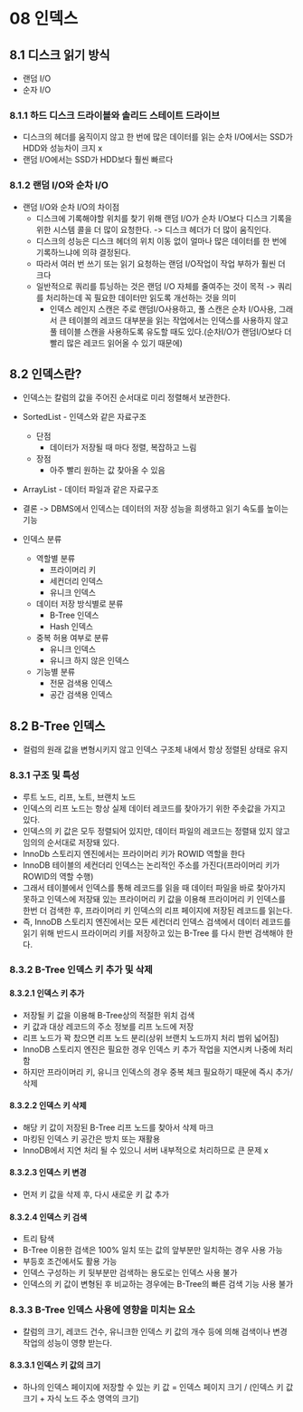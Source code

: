 # 08 인덱스

## 8.1 디스크 읽기 방식

* 랜덤 I/O
* 순자 I/O

### 8.1.1 하드 디스크 드라이블와 솔리드 스테이트 드라이브

* 디스크의 헤더를 움직이지 않고 한 번에 많은 데이터를 읽는 순차 I/O에서는  SSD가 HDD와 성능차이 크지 x
* 랜덤 I/O에서는 SSD가 HDD보다 훨씬 빠르다

### 8.1.2 랜덤 I/O와 순차 I/O

* 랜덤 I/O와 순차 I/O의 차이점
  * 디스크에 기록해야할 위치를 찾기 위해 랜덤 I/O가 순차 I/O보다 디스크 기록을 위한 시스템 콜을 더 많이 요청한다. -> 디스크 헤더가 더 많이 움직인다.
  * 디스크의 성능은 디스크 헤더의 위치 이동 없이 얼마나 많은 데이터를 한 번에 기록하느냐에 의햐 결정된다.
  * 따라서 여러 번 쓰기 또는 읽기 요청하는 랜덤 I/O작업이 작업 부하가 훨씬 더 크다
  * 일반적으로 쿼리를 튜닝하는 것은 랜덤 I/O 자체를 줄여주는 것이 목적 -> 쿼리를 처리하는데 꼭 필요한 데이터만 읽도록 개선하는 것을 의미
    * 인덱스 레인지 스캔은 주로 랜덤I/O사용하고, 풀 스캔은 순차 I/O사용, 그래서 큰 테이블의 레코드 대부분을 읽는 작업에서는 인덱스를 사용하지 않고 풀 테이블 스캔을 사용하도록 유도할 때도 있다.(순차I/O가 랜덤I/O보다 더 빨리 많은 레코드 읽어올 수 있기 때문에)

## 8.2 인덱스란?

* 인덱스는 칼럼의 값을 주어진 순서대로 미리 정렬해서 보관한다.
* SortedList - 인덱스와 같은 자료구조
  * 단점
    * 데이터가 저장될 때 마다 정렬, 복잡하고 느림
  * 장점
    * 아주 빨리 원하는 값 찾아올 수 있음
* ArrayList - 데이터 파일과 같은 자료구조

* 결론 -> DBMS에서 인덱스는 데이터의 저장 성능을 희생하고 읽기 속도를 높이는 기능
* 인덱스 분류
  * 역할별 분류
    * 프라이머리 키 
    * 세컨더리 인덱스
    * 유니크 인덱스
  * 데이터 저장 방식별로 분류
    * B-Tree 인덱스
    * Hash 인덱스
  * 중복 허용 여부로 분류
    * 유니크 인덱스
    * 유니크 하지 않은 인덱스 
  * 기능별 분류
    * 전문 검색용 인덱스
    * 공간 검색용 인덱스 

## 8.2 B-Tree 인덱스

* 컬럼의 원래 값을 변형시키지 않고 인덱스 구조체 내에서 항상 정렬된 상태로 유지

### 8.3.1 구조 및 특성

* 루트 노드, 리프, 노트, 브랜치 노드
* 인덱스의 리프 노드는 항상 실제 데이터 레코드를 찾아가기 위한 주솟값을 가지고 있다.
* 인덱스의 키 값은 모두 정렬되어 있지만, 데이터 파일의 레코드는 정렬돼 있지 않고 임의의 순서대로 저장돼 있다.
* InnoDb 스토리지 엔진에서는 프라이머리 키가 ROWID 역할을 한다
* InnoDB 테이블의 세컨더리 인덱스는 논리적인 주소를 가진다(프라이머리 키가 ROWID의 역할 수행)
* 그래서 테이블에서 인덱스를 통해 레코드를 읽을 때 데이터 파일을 바로 찾아가지 못하고 인덱스에 저장돼 있는 프라이머리 키 값을 이용해 프라이머리 키 인덱스를 한번 더 검색한 후, 프라이머리 키 인덱스의 리프 페이지에 저장된 레코드를 읽는다.
* 즉, InnoDB 스토리지 엔진에서는 모든 세컨더리 인덱스 검색에서 데이터 레코드를 읽기 위해 반드시 프라이머리 키를 저장하고 있는 B-Tree 를 다시 한번 검색해야 한다.

### 8.3.2 B-Tree 인덱스 키 추가 및 삭제

#### 8.3.2.1 인덱스 키 추가

* 저장될 키 값을 이용해 B-Tree상의 적절한 위치 검색
* 키 값과 대상 레코드의 주소 정보를 리프 노드에 저장
* 리프 노드가 꽉 찼으면 리프 노드 분리(상위 브랜치 노드까지 처리 범위 넓어짐)
* InnoDB 스토리지 엔진은 필요한 경우 인덱스 키 추가 작업을 지연시켜 나중에 처리함
* 하지만 프라이머리 키, 유니크 인덱스의 경우 중복 체크 필요하기 때문에 즉시 추가/삭제

#### 8.3.2.2 인덱스 키 삭제

* 해당 키 값이 저장된 B-Tree 리프 노드를 찾아서 삭제 마크
* 마킹된 인덱스 키 공간은 방치 또는 재활용
* InnoDB에서 지연 처리 될 수 있으니 서버 내부적으로 처리하므로 큰 문제 x

#### 8.3.2.3 인덱스 키 변경

* 먼저 키 값을 삭제 후, 다시 새로운 키 값 추가

#### 8.3.2.4 인덱스 키 검색

* 트리 탐색
* B-Tree 이용한 검색은 100% 일치 또는 값의 앞부분만 일치하는 경우 사용 가능
* 부등호 조건에서도 활용 가능
* 인덱스 구성하는 키 뒷부분만 검색하는 용도로는 인덱스 사용 불가
* 인덱스의 키 값이 변형된 후 비교하는 경우에는 B-Tree의 빠른 검색 기능 사용 불가

### 8.3.3 B-Tree 인덱스 사용에 영향을 미치는 요소

* 칼럼의 크기, 레코드 건수, 유니크한 인덱스 키 값의 개수 등에 의해 검색이나 변경 작업의 성능이 영향 받는다.

#### 8.3.3.1 인덱스 키 값의 크기

* 하나의 인덱스 페이지에 저장할 수 있는 키 값 = 인덱스 페이지 크기 / (인덱스 키 값 크기 + 자식 노드 주소 영역의 크기)

